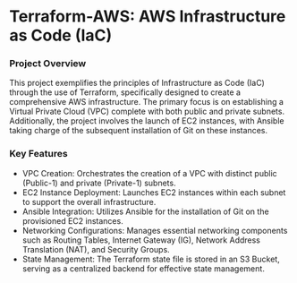 # Terraform-AWS: AWS Infrastructure as Code (IaC)
### Project Overview
This project exemplifies the principles of Infrastructure as Code (IaC) through the use of Terraform, specifically designed to create a
comprehensive AWS infrastructure. The primary focus is on establishing a Virtual Private Cloud (VPC) complete with both public and private subnets. 
Additionally, the project involves the launch of EC2 instances, with Ansible taking charge of the subsequent installation of Git on these instances.

### Key Features
- VPC Creation: Orchestrates the creation of a VPC with distinct public (Public-1) and private (Private-1) subnets.
- EC2 Instance Deployment: Launches EC2 instances within each subnet to support the overall infrastructure.
- Ansible Integration: Utilizes Ansible for the installation of Git on the provisioned EC2 instances.
- Networking Configurations: Manages essential networking components such as Routing Tables, Internet Gateway (IG), Network Address Translation (NAT), and Security Groups.
- State Management: The Terraform state file is stored in an S3 Bucket, serving as a centralized backend for effective state management.
